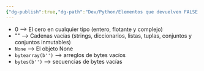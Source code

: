 ```yaml
---
{"dg-publish":true,"dg-path":"Dev/Python/Elementos que devuelven FALSE en python.md","permalink":"/dev/python/elementos-que-devuelven-false-en-python/","created":"2024-05-29T16:59","updated":"2024-05-29T18:28"}
---
```


- 0 --> El cero en cualquier tipo (entero, flotante y complejo)
- "" --> Cadenas vacías (strings, diccionarios, listas, tuplas, conjuntos y conjuntos inmutables)
- `None` --> El objeto None
- `bytearray(b'')` --> arreglos de bytes vacíos
- `bytes(b'')` --> secuencias de bytes vacías